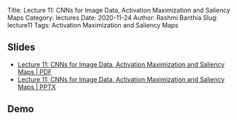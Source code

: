 Title: Lecture 11: CNNs for Image Data, Activation Maximization and Saliency Maps
Category: lectures
Date: 2020-11-24
Author: Rashmi Banthia
Slug: lecture11
Tags: Activation Maximization and Saliency Maps

## Slides

- [Lecture 11: CNNs for Image Data, Activation Maximization and Saliency Maps	 | PDF]({attach}presentation/lecture11.pdf) 
- [Lecture 11: CNNs for Image Data, Activation Maximization and Saliency Maps	 | PPTX]({attach}presentation/lecture11.pptx) 


## Demo 